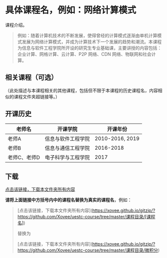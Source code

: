 # 具体课程名，例如：网络计算模式

课程介绍。

> 例如：随着计算机技术的不断发展，使得曾经的计算模式逐渐由单机计算模式发展为网络计算模式，并成为计算技术下一个发展的趋势和潮流。本课程为信息与软件工程学院所开设的研究生专业基础课，主要讲授的内容包括：企业计算、网格计算、云计算、P2P 网络、CDN 网络、物联网和社会计算。

## 相关课程（可选）

（此处描述与本课程相关的其他课程，包括但不限于本课程的历史课程名，内容相似的课程文件夹超链接等。）

## 开课历史

老师名|开课学院|开课年份|
---|---|---
老师A|信息与软件工程学院|2010-2016, 2019
老师B|信息与通信工程学院|2016-2018
老师C、老师D|电子科学与工程学院|2017

## 下载

[点击该链接，下载本文件夹所有内容](https://xovee.github.io/gitzip/?https://github.com/Xovee/uestc-course/tree/master/课程目录/[课程名])

**请将上面链接中方括号内中的课程名替换为真实的课程名**，例如：

> \[点击该链接，下载本文件夹所有内容\](https://xovee.github.io/gitzip/?https://github.com/Xovee/uestc-course/tree/master/课程目录/[课程名])
> 
> 替换为
>
> \[点击该链接，下载本文件夹所有内容\](https://xovee.github.io/gitzip/?https://github.com/Xovee/uestc-course/tree/master/课程目录/微积分)
